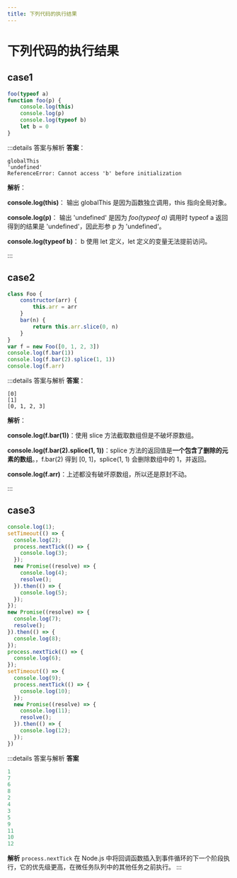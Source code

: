 ```yaml
---
title: 下列代码的执行结果
---
```


# 下列代码的执行结果

## case1
```js
foo(typeof a)
function foo(p) {
	console.log(this)
	console.log(p)
	console.log(typeof b)
	let b = 0
}
```

:::details 答案与解析
**答案**：
```
globalThis 
'undefined' 
ReferenceError: Cannot access 'b' before initialization
```

**解析**：

**console.log(this)**： 输出 globalThis 是因为函数独立调用，this 指向全局对象。

**console.log(p)**： 输出 'undefined' 是因为 *foo(typeof a)* 调用时 typeof a 返回得到的结果是 'undefined'，因此形参 p 为 'undefined'。

**console.log(typeof b)**： b 使用 let 定义，let 定义的变量无法提前访问。

:::

## case2
```js
class Foo {
    constructor(arr) {
        this.arr = arr
    }
    bar(n) {
        return this.arr.slice(0, n)
    }
}
var f = new Foo([0, 1, 2, 3])
console.log(f.bar(1))
console.log(f.bar(2).splice(1, 1))
console.log(f.arr)
```

:::details 答案与解析
**答案**：
```
[0]
[1]
[0, 1, 2, 3]
```

**解析**：

**console.log(f.bar(1))**：使用 slice 方法截取数组但是不破坏原数组。

**console.log(f.bar(2).splice(1, 1))**：splice 方法的返回值是**一个包含了删除的元素的数组**。，f.bar(2) 得到 [0, 1]，splice(1, 1) 会删除数组中的 1，并返回。

**console.log(f.arr)**：上述都没有破坏原数组，所以还是原封不动。

:::

## case3
```js
console.log(1);
setTimeout(() => {
  console.log(2);
  process.nextTick(() => {
    console.log(3);
  });
  new Promise((resolve) => {
    console.log(4);
    resolve();
  }).then(() => {
    console.log(5);
  });
});
new Promise((resolve) => {
  console.log(7);
  resolve();
}).then(() => {
  console.log(8);
});
process.nextTick(() => {
  console.log(6);
});
setTimeout(() => {
  console.log(9);
  process.nextTick(() => {
    console.log(10);
  });
  new Promise((resolve) => {
    console.log(11);
    resolve();
  }).then(() => {
    console.log(12);
  });
})
```
:::details 答案与解析
**答案**
```js
1
7
6
8
2
4
3
5
9
11
10
12
```

**解析**
`process.nextTick` 在 Node.js 中将回调函数插入到事件循环的下一个阶段执行，它的优先级更高，在微任务队列中的其他任务之前执行。
:::
